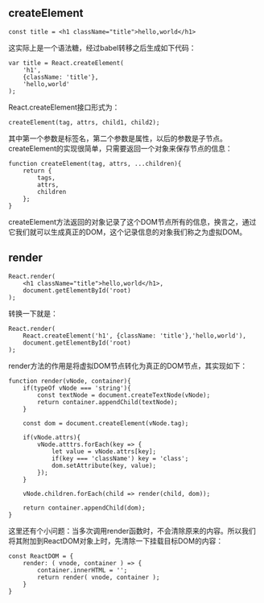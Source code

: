 ## createElement
```
const title = <h1 className="title">hello,world</h1>
```
这实际上是一个语法糖，经过babel转移之后生成如下代码：
```
var title = React.createElement(
    'h1',
    {className: 'title'},
    'hello,world'
);
```
React.createElement接口形式为：
```
createElement(tag, attrs, child1, child2);
```
其中第一个参数是标签名，第二个参数是属性，以后的参数是子节点。     
createElement的实现很简单，只需要返回一个对象来保存节点的信息：    
```
function createElement(tag, attrs, ...children){
    return {
        tags,
        attrs,
        children
    };
}
```    
createElement方法返回的对象记录了这个DOM节点所有的信息，换言之，通过它我们就可以生成真正的DOM，这个记录信息的对象我们称之为虚拟DOM。    
## render
```
React.render(
    <h1 className="title">hello,world</h1>,
    document.getElementById('root)
);
```
转换一下就是：
```
React.render(
    React.createElement('h1', {className: 'title'},'hello,world'),
    document.getElementById('root)
);
```
render方法的作用是将虚拟DOM节点转化为真正的DOM节点，其实现如下：     
```
function render(vNode, container){
    if(typeOf vNode === 'string'){
        const textNode = document.createTextNode(vNode);
        return container.appendChild(textNode);
    }

    const dom = document.createElement(vNode.tag);

    if(vNode.attrs){
        vNode.atttrs.forEach(key => {
            let value = vNode.attrs[key];
            if(key === 'className') key = 'class';
            dom.setAttribute(key, value);
        });
    }

    vNode.children.forEach(child => render(child, dom));

    return container.appendChild(dom);
}
```
这里还有个小问题：当多次调用render函数时，不会清除原来的内容。所以我们将其附加到ReactDOM对象上时，先清除一下挂载目标DOM的内容：   
```
const ReactDOM = {
    render: ( vnode, container ) => {
        container.innerHTML = '';
        return render( vnode, container );
    }
}
```